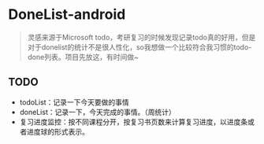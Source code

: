 # DoneList-android
> 灵感来源于Microsoft todo，考研复习的时候发现记录todo真的好用，但是对于donelist的统计不是很人性化，so我想做一个比较符合我习惯的todo-done列表。项目先放这，有时间做~
## TODO
- todoList：记录一下今天要做的事情
- doneList：记录一下，今天完成的事情。（周统计）
- 复习进度监控：按不同课程分开，按复习书页数来计算复习进度，以进度条或者进度球的形式表示。